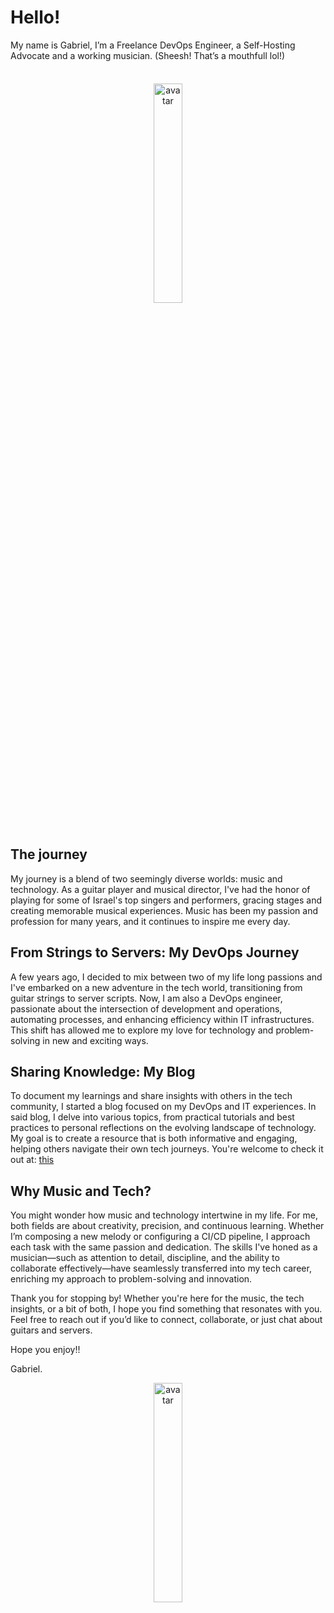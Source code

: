 # Hello!

My name is Gabriel, I’m a Freelance DevOps Engineer, a Self-Hosting Advocate and a working musician. (Sheesh! That’s a mouthfull lol!)

<br>

<div class="custom-image-box" style="text-align:center">
    <img src="https://blog.inframous.xyz/images/ai-linux-caster.png" alt="avatar" class="custom-image" style="width: 30%; margin: 5px">
</div>

<br>

## The journey
My journey is a blend of two seemingly diverse worlds: music and technology. As a guitar player and musical director, I've had the honor of playing for some of Israel's top singers and performers, gracing stages and creating memorable musical experiences. Music has been my passion and profession for many years, and it continues to inspire me every day.


## From Strings to Servers: My DevOps Journey
A few years ago, I decided to mix between two of my life long passions and I've embarked on a new adventure in the tech world, transitioning from guitar strings to server scripts. Now, I am also a DevOps engineer, passionate about the intersection of development and operations, automating processes, and enhancing efficiency within IT infrastructures. This shift has allowed me to explore my love for technology and problem-solving in new and exciting ways.


## Sharing Knowledge: My Blog
To document my learnings and share insights with others in the tech community, I started a blog focused on my DevOps and IT experiences. In said blog, I delve into various topics, from practical tutorials and best practices to personal reflections on the evolving landscape of technology. My goal is to create a resource that is both informative and engaging, helping others navigate their own tech journeys.
You're welcome to check it out at: [this](https://blog.inframous.xyz) 

## Why Music and Tech?
You might wonder how music and technology intertwine in my life. For me, both fields are about creativity, precision, and continuous learning. Whether I’m composing a new melody or configuring a CI/CD pipeline, I approach each task with the same passion and dedication. The skills I've honed as a musician—such as attention to detail, discipline, and the ability to collaborate effectively—have seamlessly transferred into my tech career, enriching my approach to problem-solving and innovation.

Thank you for stopping by! Whether you're here for the music, the tech insights, or a bit of both, I hope you find something that resonates with you. Feel free to reach out if you’d like to connect, collaborate, or just chat about guitars and servers.

Hope you enjoy!!

Gabriel.
<br>
<div class="custom-image-box" style="text-align:center"> 
    <img src="https://blog.inframous.xyz/images/ai-avatar.jpeg" alt="avatar" class="custom-image" style="width: 30%;">
</div>
